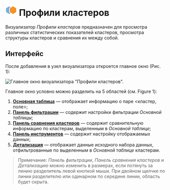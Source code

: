 # ![](../../images/icons/components/cluster-profiles_default.svg) Профили кластеров

Визуализатор *Профили кластеров* предназначен для просмотра различных статистических показателей кластеров, просмотра структуры кластеров и сравнения их между собой.

## Интерфейс

После добавления в узел визуализатора откроется главное окно (Рис. 1):

![Главное окно визуализатора "Профили кластеров".](./images/cluster-profilies-areas.png)

Главное окно условно можно разделить на 5 областей (см. Figure 1):

1. **[Основная таблица](./main-table.md)** — отображает информацию о паре <кластер, поле>;
2. **[Панель фильтрации](./filter-panel.md)** — содержит настройки фильтрации *Основной таблицы*;
3. **[Панель сравнения кластеров](./comparison-panel.md)** — содержит сравнительную информацию по кластерам, выделенным в *Основной таблице*;
4. **[Панель инструментов](./toolbar.md)** — содержит настройку отображаемых данных;
5. **[Детализация](./details.md)** — отображает данные исходного набора данных, отфильтрованные по выделенным в *Основной таблице* кластерам.

> Примечание: *Панель фильтрации*, *Панель сравнения кластеров* и *Детализацию* можно изменить в размерах, если потянуть за линию разделитель левой кнопкой мыши. При двойном щелчке по линии разделителю или одинарном по середине линии, область будет скрыта.
